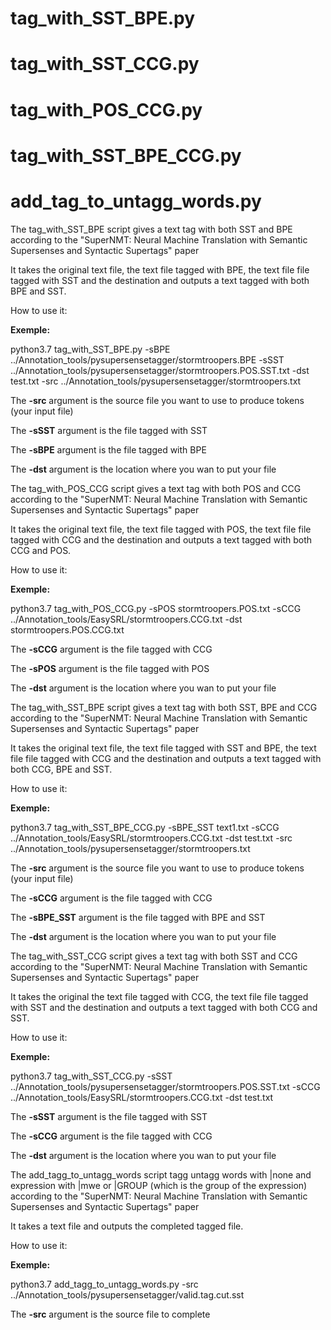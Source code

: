 # tag_with_SST_BPE.py
# tag_with_SST_CCG.py
# tag_with_POS_CCG.py
# tag_with_SST_BPE_CCG.py
# add_tag_to_untagg_words.py

The tag_with_SST_BPE script gives a text tag with both SST and BPE according to the "SuperNMT: Neural Machine Translation with Semantic Supersenses and Syntactic Supertags" paper 

It takes the original text file, the text file tagged with BPE, the text file file tagged with SST and the destination and outputs a text tagged with both BPE and SST.

How to use it:

**Exemple:**

python3.7 tag_with_SST_BPE.py -sBPE ../Annotation_tools/pysupersensetagger/stormtroopers.BPE -sSST ../Annotation_tools/pysupersensetagger/stormtroopers.POS.SST.txt -dst test.txt -src ../Annotation_tools/pysupersensetagger/stormtroopers.txt

The **-src** argument is the source file you want to use to produce tokens (your input file)

The **-sSST** argument is the file tagged with SST

The **-sBPE** argument is the file tagged with BPE

The **-dst** argument is the location where you wan to put your file



The tag_with_POS_CCG script gives a text tag with both POS and CCG according to the "SuperNMT: Neural Machine Translation with Semantic Supersenses and Syntactic Supertags" paper 

It takes the original text file, the text file tagged with POS, the text file file tagged with CCG and the destination and outputs a text tagged with both CCG and POS.

How to use it:

**Exemple:**

python3.7 tag_with_POS_CCG.py -sPOS stormtroopers.POS.txt -sCCG ../Annotation_tools/EasySRL/stormtroopers.CCG.txt -dst stormtroopers.POS.CCG.txt

The **-sCCG** argument is the file tagged with CCG

The **-sPOS** argument is the file tagged with POS

The **-dst** argument is the location where you wan to put your file




The tag_with_SST_BPE script gives a text tag with both SST, BPE and CCG according to the "SuperNMT: Neural Machine Translation with Semantic Supersenses and Syntactic Supertags" paper 

It takes the original text file, the text file tagged with SST and BPE, the text file file tagged with CCG and the destination and outputs a text tagged with both CCG, BPE and SST.

How to use it:

**Exemple:**

python3.7 tag_with_SST_BPE_CCG.py -sBPE_SST text1.txt -sCCG ../Annotation_tools/EasySRL/stormtroopers.CCG.txt -dst test.txt -src ../Annotation_tools/pysupersensetagger/stormtroopers.txt

The **-src** argument is the source file you want to use to produce tokens (your input file)

The **-sCCG** argument is the file tagged with CCG

The **-sBPE_SST** argument is the file tagged with BPE and SST

The **-dst** argument is the location where you wan to put your file



The tag_with_SST_CCG script gives a text tag with both SST and CCG according to the "SuperNMT: Neural Machine Translation with Semantic Supersenses and Syntactic Supertags" paper 

It takes the original the text file tagged with CCG, the text file file tagged with SST and the destination and outputs a text tagged with both CCG and SST.

How to use it:

**Exemple:**

python3.7 tag_with_SST_CCG.py -sSST ../Annotation_tools/pysupersensetagger/stormtroopers.POS.SST.txt -sCCG ../Annotation_tools/EasySRL/stormtroopers.CCG.txt -dst test.txt

The **-sSST** argument is the file tagged with SST

The **-sCCG** argument is the file tagged with CCG

The **-dst** argument is the location where you wan to put your file



The add_tagg_to_untagg_words script tagg untagg words with |none and expression with |mwe or |GROUP (which is the group of the expression) according to the "SuperNMT: Neural Machine Translation with Semantic Supersenses and Syntactic Supertags" paper 

It takes a text file and outputs the completed tagged file.

How to use it:

**Exemple:**

python3.7 add_tagg_to_untagg_words.py -src ../Annotation_tools/pysupersensetagger/valid.tag.cut.sst

The **-src** argument is the source file to complete





